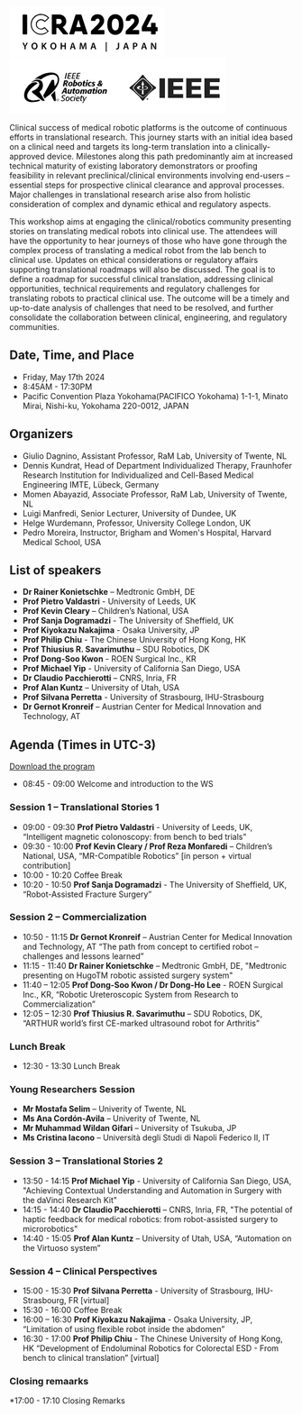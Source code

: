 ![image](Fig1.png)               ![image](Fig2.png)


Clinical success of medical robotic platforms is the outcome of continuous efforts in translational research. This journey starts with an initial idea based on a clinical need and targets its long-term translation into a clinically-approved device. Milestones along this path predominantly aim at increased technical maturity of existing laboratory demonstrators or proofing feasibility in relevant preclinical/clinical environments involving end-users – essential steps for prospective clinical clearance and approval processes. Major challenges in translational research arise also from holistic consideration of complex and dynamic ethical and regulatory aspects. 
 
This workshop aims at engaging the clinical/robotics community presenting stories on translating medical robots into clinical use. The attendees will have the opportunity to hear journeys of those who have gone through the complex process of translating a medical robot from the lab bench to clinical use. Updates on ethical considerations or regulatory affairs supporting translational roadmaps will also be discussed. The goal is to define a roadmap for successful clinical translation, addressing clinical opportunities, technical requirements and regulatory challenges for translating robots to practical clinical use. The outcome will be a timely and up-to-date analysis of challenges that need to be resolved, and further consolidate the collaboration between clinical, engineering, and regulatory communities. 

## Date, Time, and Place
* Friday, May 17th 2024
* 8:45AM - 17:30PM
* Pacific Convention Plaza Yokohama(PACIFICO Yokohama) 1-1-1, Minato Mirai, Nishi-ku, Yokohama 220-0012, JAPAN

## Organizers
* Giulio Dagnino, Assistant Professor, RaM Lab, University of Twente, NL
* Dennis Kundrat,  Head of Department Individualized Therapy, Fraunhofer Research Institution for Individualized and Cell-Based Medical Engineering IMTE, Lübeck, Germany
* Momen Abayazid, Associate Professor, RaM Lab, University of Twente, NL 
* Luigi Manfredi, Senior Lecturer, University of Dundee, UK  
* Helge Wurdemann, Professor, University College London, UK  
* Pedro Moreira, Instructor, Brigham and Women's Hospital, Harvard Medical School, USA 

## List of speakers
* **Dr Rainer Konietschke** – Medtronic GmbH, DE
* **Prof Pietro Valdastri** - University of Leeds, UK
* **Prof Kevin Cleary** – Children’s National, USA
* **Prof Sanja Dogramadzi** - The University of Sheffield, UK
* **Prof Kiyokazu Nakajima** - Osaka University, JP
* **Prof Philip Chiu** - The Chinese University of Hong Kong, HK
* **Prof Thiusius R. Savarimuthu** – SDU Robotics, DK
* **Prof Dong-Soo Kwon** - ROEN Surgical Inc., KR
* **Prof Michael Yip** - University of California San Diego, USA
* **Dr Claudio Pacchierotti** – CNRS, Inria, FR
* **Prof Alan Kuntz** – University of Utah, USA
* **Prof Silvana Perretta** - University of Strasbourg, IHU-Strasbourg
* **Dr Gernot Kronreif** – Austrian Center for Medical Innovation and Technology, AT

## Agenda (Times in UTC-3) 
[Download the program](./Final%20Programme_V1.2.pdf)
* 08:45 - 09:00 Welcome and introduction to the WS
  
### Session 1 – Translational Stories 1
* 09:00 - 09:30 **Prof Pietro Valdastri** - University of Leeds, UK, “Intelligent magnetic colonoscopy: from bench to bed trials"
* 09:30 - 10:00 **Prof Kevin Cleary / Prof Reza Monfaredi** – Children’s National, USA, “MR-Compatible Robotics” [in person + virtual contribution]
* 10:00 - 10:20 Coffee Break
* 10:20 - 10:50 **Prof Sanja Dogramadzi** - The University of Sheffield, UK, “Robot-Assisted Fracture Surgery”

### Session 2 – Commercialization
* 10:50 - 11:15 **Dr Gernot Kronreif** – Austrian Center for Medical Innovation and Technology, AT “The path from concept to certified robot – challenges and lessons learned”
* 11:15 - 11:40 **Dr Rainer Konietschke** – Medtronic GmbH, DE, "Medtronic presenting on HugoTM robotic assisted surgery system"
* 11:40 – 12:05 **Prof Dong-Soo Kwon / Dr Dong-Ho Lee** - ROEN Surgical Inc., KR, “Robotic Ureteroscopic System from Research to Commercialization”
* 12:05 – 12:30 **Prof Thiusius R. Savarimuthu** – SDU Robotics, DK, “ARTHUR world’s first CE-marked ultrasound robot for Arthritis”

### Lunch Break
* 12:30 - 13:30 Lunch Break
  
### Young Researchers Session
* **Mr Mostafa Selim** – Univerity of Twente, NL
* **Ms Ana Cordón-Avila** – Univerity of Twente, NL
* **Mr Muhammad Wildan Gifari** – University of Tsukuba, JP
* **Ms Cristina Iacono** – Università degli Studi di Napoli Federico II, IT
  
### Session 3 – Translational Stories 2
* 13:50 - 14:15 **Prof Michael Yip** - University of California San Diego, USA, "Achieving Contextual Understanding and Automation in Surgery with the daVinci Research Kit"
* 14:15 - 14:40 **Dr Claudio Pacchierotti** – CNRS, Inria, FR, "The potential of haptic feedback for medical robotics: from robot-assisted surgery to 
microrobotics"
* 14:40 - 15:05 **Prof Alan Kuntz** – University of Utah, USA, “Automation on the Virtuoso system”
 
### Session 4 –  Clinical Perspectives
* 15:00 - 15:30 **Prof Silvana Perretta** - University of Strasbourg, IHU-Strasbourg, FR [virtual]
* 15:30 - 16:00 Coffee Break
* 16:00 – 16:30 **Prof Kiyokazu Nakajima** - Osaka University, JP, “Limitation of using flexible robot inside the abdomen” 
* 16:30 - 17:00 **Prof Philip Chiu** - The Chinese University of Hong Kong, HK “Development of Endoluminal Robotics for Colorectal ESD - From bench to clinical translation” [virtual]

### Closing remaarks
*17:00 - 17:10 Closing Remarks



